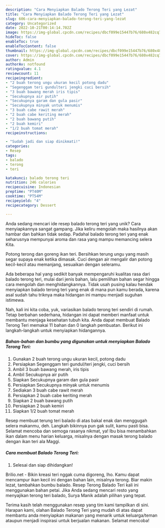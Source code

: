 ```yaml
---
description: "Cara Menyiapkan Balado Terong Teri yang Lezat"
title: "Cara Menyiapkan Balado Terong Teri yang Lezat"
slug: 606-cara-menyiapkan-balado-terong-teri-yang-lezat
category: Uncategorized
date: 2022-10-21T00:14:14.702Z
image: https://img-global.cpcdn.com/recipes/dbcf099e15447b76/680x482cq70/balado-terong-teri-foto-resep-utama.jpg
hideToc: false
enableToc: true
enableTocContent: false
thumbnail: https://img-global.cpcdn.com/recipes/dbcf099e15447b76/680x482cq70/balado-terong-teri-foto-resep-utama.jpg
cover: https://img-global.cpcdn.com/recipes/dbcf099e15447b76/680x482cq70/balado-terong-teri-foto-resep-utama.jpg
author: Admin
authorAv: notfound
ratingvalue: 4.1
reviewcount: 11
recipeingredient:
- "2 buah terong ungu ukuran kecil potong dadu"
- "Segenggam teri gundulteri jengki cuci bersih"
- "3 buah bawang merah iris tipis"
- "Secukupnya air putih"
- "Secukupnya garam dan gula pasir"
- "Secukupnya minyak untuk menumis"
- "3 buah cabe rawit merah"
- "2 buah cabe keriting merah"
- "2 buah bawang putih"
- "2 buah kemiri"
- "1/2 buah tomat merah"
recipeinstructions:

- "Sudah jadi dan siap dinikmati!"
categories:
- Resep
tags:
- balado
- terong
- teri

katakunci: balado terong teri 
nutrition: 246 calories
recipecuisine: Indonesian
preptime: "PT40M"
cooktime: "PT54M"
recipeyield: "4"
recipecategory: Dessert

---
```





Anda sedang mencari ide resep balado terong teri yang unik? Cara menyiapkannya sangat gampang. Jika keliru mengolah maka hasilnya akan hambar dan bahkan tidak sedap. Padahal balado terong teri yang enak seharusnya mempunyai aroma dan rasa yang mampu memancing selera Kita.





Potong terong dan goreng ikan teri. Bersihkan terung ungu yang masih segar supaya enak ketika dimasak. Cuci dengan air mengalir dan potong kecil-kecil atau memanjang, sesuaikan dengan seleramu.

Ada beberapa hal yang sedikit banyak mempengaruhi kualitas rasa dari balado terong teri, mulai dari jenis bahan, lalu pemilihan bahan segar hingga cara mengolah dan menghidangkannya. Tidak usah pusing kalau hendak menyiapkan balado terong teri yang enak di mana pun kamu berada, karena asal sudah tahu triknya maka hidangan ini mampu menjadi suguhan istimewa.






Nah, kali ini kita coba, yuk, variasikan balado terong teri sendiri di rumah. Tetap berbahan sederhana, hidangan ini dapat memberi manfaat untuk membantu menjaga kesehatan tubuh kita. Anda dapat membuat Balado Terong Teri memakai 11 bahan dan 0 langkah pembuatan. Berikut ini langkah-langkah untuk menyiapkan hidangannya.

<!--inarticleads1-->

##### Bahan-bahan dan bumbu yang digunakan untuk menyiapkan Balado Terong Teri:

1. Gunakan 2 buah terong ungu ukuran kecil, potong dadu
1. Persiapkan Segenggam teri gundul/teri jengki, cuci bersih
1. Ambil 3 buah bawang merah, iris tipis
1. Ambil Secukupnya air putih
1. Siapkan Secukupnya garam dan gula pasir
1. Persiapkan Secukupnya minyak untuk menumis
1. Sediakan 3 buah cabe rawit merah
1. Persiapkan 2 buah cabe keriting merah
1. Siapkan 2 buah bawang putih
1. Persiapkan 2 buah kemiri
1. Siapkan 1/2 buah tomat merah


Resep membuat terung teri balado di atas bakal enak dan menggugah selera makanmu, deh. Langkah bikinnya pun gak sulit, kamu pasti bisa. Selamat mencoba dan semoga rasanya nikmat, ya! Ibu bisa menambahkan ikan dalam menu harian keluarga, misalnya dengan masak terong balado dengan ikan teri ala Maggi. 

<!--inarticleads2-->

##### Cara membuat Balado Terong Teri:


1. Selesai dan siap dihidangkan!

Brilio.net - Bikin kreasi teri nggak cuma digoreng, lho. Kamu dapat mencampur ikan kecil ini dengan bahan lain, misalnya terong. Biar makin lezat, tambahkan bumbu balado. Resep Terong Balado Teri kali ini menggunakan bahan petai. Jika Anda sedang mencari resto yang menyajikan terong teri balado, Surya Manik adalah pilihan yang tepat. 

Terima kasih telah menggunakan resep yang tim kami tampilkan di sini. Harapan kami, olahan Balado Terong Teri yang mudah di atas dapat membantu anda menyiapkan makanan yang menarik untuk keluarga/teman ataupun menjadi inspirasi untuk berjualan makanan. Selamat mencoba!
